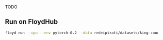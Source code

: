 TODO

## Run on FloydHub

```bash
floyd run --cpu --env pytorch-0.2 --data redeipirati/datasets/king-county-house-prediction/1:input  --mode jupyter
```